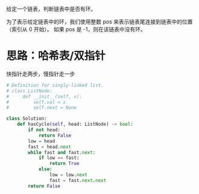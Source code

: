给定一个链表，判断链表中是否有环。

为了表示给定链表中的环，我们使用整数 pos 来表示链表尾连接到链表中的位置（索引从 0 开始）。 如果 pos 是 -1，则在该链表中没有环。

# 思路：哈希表/双指针
快指针走两步，慢指针走一步

```python
# Definition for singly-linked list.
# class ListNode:
#     def __init__(self, x):
#         self.val = x
#         self.next = None

class Solution:
    def hasCycle(self, head: ListNode) -> bool:
        if not head:
            return False
        low = head
        fast = head.next
        while fast and fast.next:
            if low == fast:
                return True
            else:
                low = low.next
                fast = fast.next.next
        return False
```